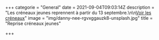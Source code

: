 +++
categorie = "General"
date = 2021-09-04T09:03:14Z
description = "Les créneaux jeunes reprennent à partir du 13 septembre.\n\n[Voir les créneaux]()"
image = "img/danny-nee-rgvxggauzk8-unsplash.jpg"
title = "Reprise créneaux jeunes"

+++
